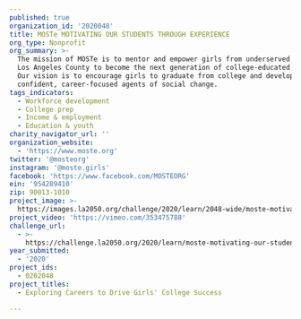 ```yaml
---
published: true
organization_id: '2020048'
title: MOSTe MOTIVATING OUR STUDENTS THROUGH EXPERIENCE
org_type: Nonprofit
org_summary: >-
  The mission of MOSTe is to mentor and empower girls from underserved areas of
  Los Angeles County to become the next generation of college-educated women.
  Our vision is to encourage girls to graduate from college and develop into
  confident, career-focused agents of social change.
tags_indicators:
  - Workforce development
  - College prep
  - Income & employment
  - Education & youth
charity_navigator_url: ''
organization_website:
  - 'https://www.moste.org'
twitter: '@mosteorg'
instagram: '@moste.girls'
facebook: 'https://www.facebook.com/MOSTEORG'
ein: '954289410'
zip: 90013-1010
project_image: >-
  https://images.la2050.org/challenge/2020/learn/2048-wide/moste-motivating-our-students-through-experience.jpg
project_video: 'https://vimeo.com/353475788'
challenge_url:
  - >-
    https://challenge.la2050.org/2020/learn/moste-motivating-our-students-through-experience/
year_submitted:
  - '2020'
project_ids:
  - 0202048
project_titles:
  - Exploring Careers to Drive Girls' College Success

---
```

